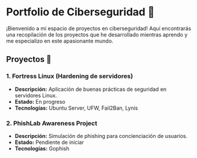 # Portfolio de Ciberseguridad 🔐  
¡Bienvenido a mi espacio de proyectos en ciberseguridad! Aquí encontrarás una recopilación de los proyectos que he desarrollado mientras aprendo y me especializo en este apasionante mundo.  

## Proyectos 📁  
### 1. Fortress Linux (Hardening de servidores)  
- **Descripción:** Aplicación de buenas prácticas de seguridad en servidores Linux.  
- **Estado:** En progreso  
- **Tecnologías:** Ubuntu Server, UFW, Fail2Ban, Lynis  

### 2. PhishLab Awareness Project  
- **Descripción:** Simulación de phishing para concienciación de usuarios.  
- **Estado:** Pendiente de iniciar  
- **Tecnologías:** Gophish  

